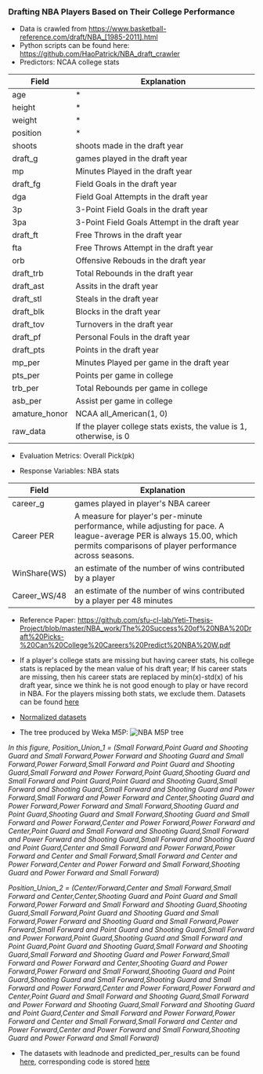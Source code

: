 ### Drafting NBA Players Based on Their College Performance

+ Data is crawled from https://www.basketball-reference.com/draft/NBA_[1985-2011].html
+ Python scripts can be found here: https://github.com/HaoPatrick/NBA_draft_crawler
+ Predictors: NCAA college stats

Field | Explanation|
--------- | ----------- |
age | * |
height | * |
weight | * |
position| * |
shoots | shoots made in the draft year |
draft_g | games played in the draft year|
mp | Minutes Played in the draft year|
draft_fg | Field Goals in the draft year|
dga | Field Goal Attempts in the draft year|
3p | 3-Point Field Goals in the draft year|
3pa | 3-Point Field Goals Attempt in the draft year|
draft_ft | Free Throws in the draft year|
fta |Free Throws Attempt in the draft year|
orb | Offensive Rebouds in the draft year|
draft_trb | Total Rebounds in the draft year|
draft_ast | Assits in the draft year|
draft_stl | Steals in the draft year|
draft_blk | Blocks in the draft year|
draft_tov | Turnovers in the draft year|
draft_pf | Personal Fouls in the draft year|
draft_pts | Points in the draft year|
mp_per | Minutes Played per game in the draft year|
pts_per |Points per game in college|
trb_per | Total Rebounds per game in college|
asb_per | Assist per game in college|
amature_honor | NCAA all_American(1, 0)|
raw_data | If the player college stats exists, the value is 1, otherwise, is 0 |

+ Evaluation Metrics: Overall Pick(pk)

+ Response Variables: NBA stats

Field | Explanation|
--------- | ----------- |
career_g | games played in player's NBA career|
Career PER | A measure for player's per-minute performance, while adjusting for pace. A league-average PER is always 15.00, which permits comparisons of player performance across seasons.|
WinShare(WS) |  an estimate of the number of wins contributed by a player|
Career_WS/48 | an estimate of the number of wins contributed by a player per 48 minutes |


+ Reference Paper: https://github.com/sfu-cl-lab/Yeti-Thesis-Project/blob/master/NBA_work/The%20Success%20of%20NBA%20Draft%20Picks-%20Can%20College%20Careers%20Predict%20NBA%20W.pdf

+ If a player's college stats are missing but having career stats, his college stats is replaced by the mean value of his draft year; If his career stats are missing, then his career stats are replaced by min(x)-std(x) of his draft year, since we think he is not good enough to play or have record in NBA. For the players missing both stats, we exclude them. Datasets can be found [here](https://github.com/sfu-cl-lab/Yeti-Thesis-Project/blob/master/NBA_work/joined_drafted_all_players_original.csv) 

+ [Normalized datasets](https://github.com/sfu-cl-lab/Yeti-Thesis-Project/blob/master/NBA_work/NBA_all_datasets_norm.csv)

+ The tree produced by Weka M5P:
![NBA M5P tree](https://github.com/sfu-cl-lab/Yeti-Thesis-Project/blob/master/NBA_work/M5P_tree.png)

*In this figure, Position_Union_1 = (Small Forward,Point Guard and Shooting Guard and Small Forward,Power Forward and Shooting Guard and Small Forward,Power Forward,Small Forward and Point Guard and Shooting Guard,Small Forward and Power Forward,Point Guard,Shooting Guard and Small Forward and Point Guard,Point Guard and Shooting Guard,Small Forward and Shooting Guard,Small Forward and Shooting Guard and Power Forward,Small Forward and Power Forward and Center,Shooting Guard and Power Forward,Power Forward and Small Forward,Shooting Guard and Point Guard,Shooting Guard and Small Forward,Shooting Guard and Small Forward and Power Forward,Center and Power Forward,Power Forward and Center,Point Guard and Small Forward and Shooting Guard,Small Forward and Power Forward and Shooting Guard,Small Forward and Shooting Guard and Point Guard,Center and Small Forward and Power Forward,Power Forward and Center and Small Forward,Small Forward and Center and Power Forward,Center and Power Forward and Small Forward,Shooting Guard and Power Forward and Small Forward)*

*Position_Union_2 = (Center/Forward,Center and Small Forward,Small Forward and Center,Center,Shooting Guard and Point Guard and Small Forward,Power Forward and Small Forward and Shooting Guard,Shooting Guard,Small Forward,Point Guard and Shooting Guard and Small Forward,Power Forward and Shooting Guard and Small Forward,Power Forward,Small Forward and Point Guard and Shooting Guard,Small Forward and Power Forward,Point Guard,Shooting Guard and Small Forward and Point Guard,Point Guard and Shooting Guard,Small Forward and Shooting Guard,Small Forward and Shooting Guard and Power Forward,Small Forward and Power Forward and Center,Shooting Guard and Power Forward,Power Forward and Small Forward,Shooting Guard and Point Guard,Shooting Guard and Small Forward,Shooting Guard and Small Forward and Power Forward,Center and Power Forward,Power Forward and Center,Point Guard and Small Forward and Shooting Guard,Small Forward and Power Forward and Shooting Guard,Small Forward and Shooting Guard and Point Guard,Center and Small Forward and Power Forward,Power Forward and Center and Small Forward,Small Forward and Center and Power Forward,Center and Power Forward and Small Forward,Shooting Guard and Power Forward and Small Forward)*

+ The datasets with leadnode and predicted_per_results can be found [here](https://github.com/sfu-cl-lab/Yeti-Thesis-Project/blob/master/NBA_work/NBA_all_players_leafnode_results.csv), corresponding code is stored [here](https://github.com/sfu-cl-lab/Yeti-Thesis-Project/blob/master/NBA_work/code.py)



















